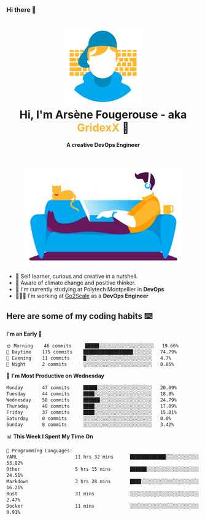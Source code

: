 ### Hi there 👋

<!--
**GridexX/gridexx** is a ✨ _special_ ✨ repository because its `README.md` (this file) appears on your GitHub profile.

Here are some ideas to get you started:

- 🔭 I’m currently working on ...
- 🌱 I’m currently learning ...
- 👯 I’m looking to collaborate on ...
- 🤔 I’m looking for help with ...
- 💬 Ask me about ...
- 📫 How to reach me: ...
- 😄 Pronouns: ...
- ⚡ Fun fact: ...
-->


<!-- Header -->
<h1 align="center">
  <img src="./images/user_profile.png" width="200">
  <br>
  Hi, I'm Arsène Fougerouse - aka <span style="color:#ffb72e">GridexX</span> 👋
</h1>


<p align="center">
  <b>A creative DevOps Engineer </b>
</p>
<br/>
<p align="center">
  <img src="./images/man_couch.png" width="400">
</p>

- 🎨 Self learner, curious and creative in a nutshell. 
- 🌱 Aware of climate change and positive thinker.
- 📕 I'm currently studying at Polytech Montpellier in **DevOps**
- 👨🏻‍💻 I'm working at [Go2Scale](r2devops.io) as a **DevOps Engineer**


## Here are some of my coding habits ⌨️

<!-- Add a section about tech and Ops stack
  Like this one : https://github.com/Xanthus58#-tech-stack
-->
<!--START_SECTION:waka-->
**I'm an Early 🐤** 

```text
🌞 Morning    46 commits     █████░░░░░░░░░░░░░░░░░░░░   19.66% 
🌆 Daytime    175 commits    ██████████████████░░░░░░░   74.79% 
🌃 Evening    11 commits     █░░░░░░░░░░░░░░░░░░░░░░░░   4.7% 
🌙 Night      2 commits      ░░░░░░░░░░░░░░░░░░░░░░░░░   0.85%

```
📅 **I'm Most Productive on Wednesday** 

```text
Monday       47 commits     █████░░░░░░░░░░░░░░░░░░░░   20.09% 
Tuesday      44 commits     ████░░░░░░░░░░░░░░░░░░░░░   18.8% 
Wednesday    58 commits     ██████░░░░░░░░░░░░░░░░░░░   24.79% 
Thursday     40 commits     ████░░░░░░░░░░░░░░░░░░░░░   17.09% 
Friday       37 commits     ████░░░░░░░░░░░░░░░░░░░░░   15.81% 
Saturday     0 commits      ░░░░░░░░░░░░░░░░░░░░░░░░░   0.0% 
Sunday       8 commits      ░░░░░░░░░░░░░░░░░░░░░░░░░   3.42%

```


📊 **This Week I Spent My Time On** 

```text
💬 Programming Languages: 
YAML                     11 hrs 32 mins      █████████████░░░░░░░░░░░░   53.82% 
Other                    5 hrs 15 mins       ██████░░░░░░░░░░░░░░░░░░░   24.51% 
Markdown                 3 hrs 28 mins       ████░░░░░░░░░░░░░░░░░░░░░   16.21% 
Rust                     31 mins             ░░░░░░░░░░░░░░░░░░░░░░░░░   2.47% 
Docker                   11 mins             ░░░░░░░░░░░░░░░░░░░░░░░░░   0.91%

```


<!--END_SECTION:waka-->
